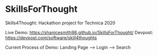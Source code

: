 # SkillsForThought
Skills4Thought: Hackathon project for Technica 2020

Live Demo: https://shanicesmith98.github.io/SkillsForThought/
Devpost: https://devpost.com/software/skill4thoughts

Current Process of Demo: Landing Page --> Login --> Search